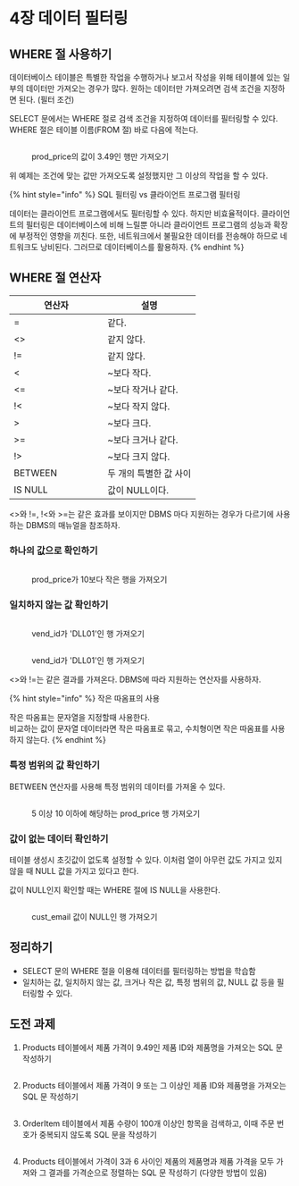 # 4장 데이터 필터링

## WHERE 절 사용하기

데이터베이스 테이블은 특별한 작업을 수행하거나 보고서 작성을 위해 테이블에 있는 일부의 데이터만 가져오는 경우가 많다. 원하는 데이터만 가져오려면 검색 조건을 지정하면 된다. (필터 조건)

SELECT 문에서는 WHERE 절로 검색 조건을 지정하여 데이터를 필터링할 수 있다. WHERE 절은 테이블 이름(FROM 절) 바로 다음에 적는다.

<figure><img src="../../.gitbook/assets/image (171).png" alt=""><figcaption><p>prod_price의 값이 3.49인 행만 가져오기</p></figcaption></figure>

위 예제는 조건에 맞는 값만 가져오도록 설정했지만 그 이상의 작업을 할 수 있다.

{% hint style="info" %}
SQL 필터링 vs 클라이언트 프로그램 필터링

데이터는 클라이언트 프로그램에서도 필터링할 수 있다. 하지만 비효율적이다. 클라이언트의 필터링은 데이터베이스에 비해 느릴뿐 아니라 클라이언트 프로그램의 성능과 확장에 부정적인 영향을 끼친다. 또한, 네트워크에서 불필요한 데이터를 전송해야 하므로 네트워크도 낭비된다. 그러므로 데이터베이스를 활용하자.
{% endhint %}



## WHERE 절 연산자

<table><thead><tr><th width="152">연산자</th><th>설명</th></tr></thead><tbody><tr><td>=</td><td>같다.</td></tr><tr><td>&#x3C;></td><td>같지 않다.</td></tr><tr><td>!=</td><td>같지 않다.</td></tr><tr><td>&#x3C;</td><td>~보다 작다.</td></tr><tr><td>&#x3C;=</td><td>~보다 작거나 같다.</td></tr><tr><td>!&#x3C;</td><td>~보다 작지 않다.</td></tr><tr><td>></td><td>~보다 크다.</td></tr><tr><td>>=</td><td>~보다 크거나 같다.</td></tr><tr><td>!></td><td>~보다 크지 않다.</td></tr><tr><td>BETWEEN</td><td>두 개의 특별한 값 사이</td></tr><tr><td>IS NULL</td><td>값이 NULL이다.</td></tr></tbody></table>

<>와 !=, !<와 >=는 같은 효과를 보이지만 DBMS 마다 지원하는 경우가 다르기에 사용하는 DBMS의 매뉴얼을 참조하자.



### 하나의 값으로 확인하기

<figure><img src="../../.gitbook/assets/image (1) (3).png" alt=""><figcaption><p>prod_price가 10보다 작은 행을 가져오기</p></figcaption></figure>



### 일치하지 않는 값 확인하기

<figure><img src="../../.gitbook/assets/image (2) (5).png" alt=""><figcaption><p>vend_id가 'DLL01'인 행 가져오기</p></figcaption></figure>

<figure><img src="../../.gitbook/assets/image (3) (2).png" alt=""><figcaption><p>vend_id가 'DLL01'인 행 가져오기</p></figcaption></figure>

<>와 !=는 같은 결과를 가져온다. DBMS에 따라 지원하는 연산자를 사용하자.

{% hint style="info" %}
작은 따옴표의 사용

작은 따옴표는 문자열을 지정할때 사용한다.\
비교하는 값이 문자열 데이터라면 작은 따옴표로 묶고, 수치형이면 작은 따옴표를 사용하지 않는다.
{% endhint %}



### 특정 범위의 값 확인하기

BETWEEN 연산자를 사용해 특정 범위의 데이터를 가져올 수 있다.

<figure><img src="../../.gitbook/assets/image (4) (3) (1).png" alt=""><figcaption><p>5 이상 10 이하에 해당하는 prod_price 행 가져오기</p></figcaption></figure>



### 값이 없는 데이터 확인하기

테이블 생성시 초깃값이 없도록 설정할 수 있다. 이처럼 열이 아무런 값도 가지고 있지 않을 때 NULL 값을 가지고 있다고 한다.

값이 NULL인지 확인할 때는 WHERE 절에 IS NULL을 사용한다.

<figure><img src="../../.gitbook/assets/image (6) (2) (1).png" alt=""><figcaption><p>cust_email 값이 NULL인 행 가져오기</p></figcaption></figure>



## 정리하기

* SELECT 문의 WHERE 절을 이용해 데이터를 필터링하는 방법을 학습함
* 일치하는 값, 일치하지 않는 값, 크거나 작은 값, 특정 범위의 값, NULL 값 등을 필터링할 수 있다.



## 도전 과제

1. Products 테이블에서 제품 가격이 9.49인 제품 ID와 제품명을 가져오는 SQL 문 작성하기

<figure><img src="../../.gitbook/assets/image (11) (3).png" alt=""><figcaption></figcaption></figure>



2. Products 테이블에서 제품 가격이 9 또는 그 이상인 제품 ID와 제품명을 가져오는 SQL 문 작성하기

<figure><img src="../../.gitbook/assets/image (10) (3).png" alt=""><figcaption></figcaption></figure>

3. OrderItem 테이블에서 제품 수량이 100개 이상인 항목을 검색하고, 이때 주문 번호가 중복되지 않도록 SQL 문을 작성하기

<figure><img src="../../.gitbook/assets/image (9) (2).png" alt=""><figcaption></figcaption></figure>



4. Products 테이블에서 가격이 3과 6 사이인 제품의 제품명과 제품 가격을 모두 가져와 그 결과를 가격순으로 정렬하는 SQL 문 작성하기 (다양한 방법이 있음)

<figure><img src="../../.gitbook/assets/image (12) (2).png" alt=""><figcaption></figcaption></figure>

